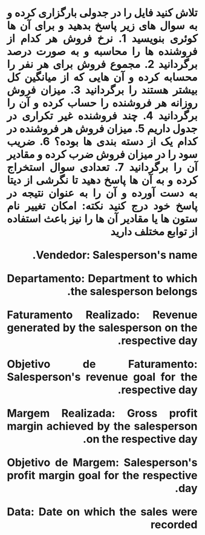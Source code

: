 <div dir="rtl" align="justify">
    <b style="font-size:28px;"> تلاش کنید فایل را در جدولی بارگزاری کرده و به سوال های زیر پاسخ بدهید و برای آن ها کوئری بنویسید
    1. نرخ فروش هر کدام از فروشنده ها را محاسبه و به صورت درصد برگردانید
    2. مجموع فروش برای هر نفر را محسابه کرده و آن هایی که از میانگین کل بیشتر هستند را برگردانید
    3. میزان فروش روزانه هر فروشنده را حساب کرده و آن را برگردانید
    4. چند فروشنده غیر تکراری در جدول داریم
    5.  میزان فروش هر فروشنده در کدام یک از دسته بندی ها بوده؟
    6. ضریب سود را در میزان فروش ضرب کرده و مقادیر آن را برگردانید
    7. تعدادی سوال استخراج کرده و به آن ها پاسخ دهید تا نگرشی از دیتا به دست آورده و آن را به عنوان نتیجه در پاسخ خود درج کنید
    نکته: امکان تغییر نام ستون ها یا مقادیر آن ها را نیز باعث استفاده از توابع مختلف دارید

Vendedor:
Salesperson's name.

Departamento:
Department to which the salesperson belongs.


Faturamento Realizado:
Revenue generated by the salesperson on the respective day.

Objetivo de Faturamento:
Salesperson's revenue goal for the respective day.

Margem Realizada:
Gross profit margin achieved by the salesperson on the respective day.

Objetivo de Margem:
Salesperson's profit margin goal for the respective day.

Data:
Date on which the sales were recorded</b>
</div>